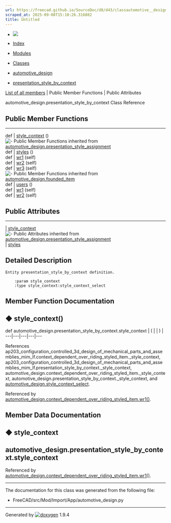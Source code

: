 ```yaml
---
url: https://freecad.github.io/SourceDoc/d8/d43/classautomotive__design_1_1presentation__style__by__context.html
scraped_at: 2025-09-08T15:10:26.316882
title: Untitled
---
```


  * [ ![](https://www.freecad.org/svg/logo-freecad.svg) ](https://freecadweb.org "FreeCAD")
  * [Index](../../index.html "Index")
  * [Modules](../../modules.html "Modules list")
  * [Classes](../../annotated.html "Annotated list")

  * [automotive_design](../../d4/ddf/namespaceautomotive__design.html)
  * [presentation_style_by_context](../../d8/d43/classautomotive__design_1_1presentation__style__by__context.html)

[List of all members](../../d6/d9e/classautomotive__design_1_1presentation__style__by__context-members.html) | Public Member Functions | Public Attributes

automotive_design.presentation_style_by_context Class Reference

##  Public Member Functions  
  
---  
def | [style_context](../../d8/d43/classautomotive__design_1_1presentation__style__by__context.html#afd591166167169a0ffbcaef8a0edf880) ()  
![-](../../closed.png) Public Member Functions inherited from
[automotive_design.presentation_style_assignment](../../de/def/classautomotive__design_1_1presentation__style__assignment.html)  
def | [styles](../../de/def/classautomotive__design_1_1presentation__style__assignment.html#aef7dcd2515c6220bb48f02089ea393e7) ()  
def | [wr1](../../de/def/classautomotive__design_1_1presentation__style__assignment.html#a4a5d8383a2efc7ab51aa8e498270b2ca) (self)  
def | [wr2](../../de/def/classautomotive__design_1_1presentation__style__assignment.html#a31c788709bf96a884427a6a7e2a90c4f) (self)  
def | [wr3](../../de/def/classautomotive__design_1_1presentation__style__assignment.html#aced8d5331507708b7580e265bba8da66) (self)  
![-](../../closed.png) Public Member Functions inherited from
[automotive_design.founded_item](../../d4/d12/classautomotive__design_1_1founded__item.html)  
def | [users](../../d4/d12/classautomotive__design_1_1founded__item.html#a0299c3fccdb8223cc8c9f590f7cee9a5) ()  
def | [wr1](../../d4/d12/classautomotive__design_1_1founded__item.html#a0668b2127d1c208daa93b2d435855a7f) (self)  
def | [wr2](../../d4/d12/classautomotive__design_1_1founded__item.html#a1ef4a4f4c94d46b616c25ec02609838f) (self)  
  
##  Public Attributes  
  
---  
|
[style_context](../../d8/d43/classautomotive__design_1_1presentation__style__by__context.html#abf4eac364a04932b914189fc9b4fd058)  
![-](../../closed.png) Public Attributes inherited from
[automotive_design.presentation_style_assignment](../../de/def/classautomotive__design_1_1presentation__style__assignment.html)  
|
[styles](../../de/def/classautomotive__design_1_1presentation__style__assignment.html#afeadbcbca8fe5c8bc8ad9964a77d6288)  
  
## Detailed Description

    
    
    Entity presentation_style_by_context definition.
    
        :param style_context
        :type style_context:style_context_select

## Member Function Documentation

## ◆ style_context()

def automotive_design.presentation_style_by_context.style_context  | ( | | ) |   
---|---|---|---|---  
  
References
ap203_configuration_controlled_3d_design_of_mechanical_parts_and_assemblies_mim_lf.context_dependent_over_riding_styled_item._style_context,
ap203_configuration_controlled_3d_design_of_mechanical_parts_and_assemblies_mim_lf.presentation_style_by_context._style_context,
automotive_design.context_dependent_over_riding_styled_item._style_context,
automotive_design.presentation_style_by_context._style_context, and
[automotive_design.style_context_select](../../d4/ddf/namespaceautomotive__design.html#a45e49449f2ee4981c222be494a654a83).

Referenced by
[automotive_design.context_dependent_over_riding_styled_item.wr1()](../../d7/d22/classautomotive__design_1_1context__dependent__over__riding__styled__item.html#a35512624313535625bdfa25941399755).

## Member Data Documentation

## ◆ style_context

automotive_design.presentation_style_by_context.style_context  
---  
  
Referenced by
[automotive_design.context_dependent_over_riding_styled_item.wr1()](../../d7/d22/classautomotive__design_1_1context__dependent__over__riding__styled__item.html#a35512624313535625bdfa25941399755).

* * *

The documentation for this class was generated from the following file:

  * FreeCAD/src/Mod/Import/App/automotive_design.py

* * *

Generated by
[![doxygen](../../doxygen.svg)](https://www.doxygen.org/index.html) 1.9.4

